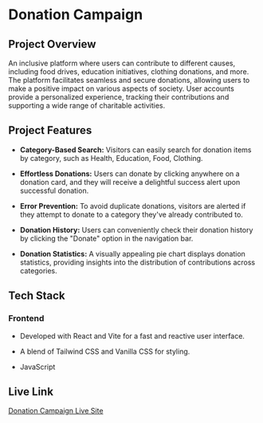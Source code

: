 # Donation Campaign

## Project Overview
An inclusive platform where users can contribute to different causes, including food drives, education initiatives, clothing donations, and more. The platform facilitates seamless and secure donations, allowing users to make a positive impact on various aspects of society. User accounts provide a personalized experience, tracking their contributions and supporting a wide range of charitable activities.


## Project Features

- **Category-Based Search:** Visitors can easily search for donation items by category, such as Health, Education, Food, Clothing.

- **Effortless Donations:** Users can donate by clicking anywhere on a donation card, and they will receive a delightful success alert upon successful donation.

- **Error Prevention:** To avoid duplicate donations, visitors are alerted if they attempt to donate to a category they've already contributed to.

- **Donation History:** Users can conveniently check their donation history by clicking the "Donate" option in the navigation bar.

- **Donation Statistics:** A visually appealing pie chart displays donation statistics, providing insights into the distribution of contributions across categories.

## Tech Stack

### Frontend
- Developed with React and Vite for a fast and reactive user interface.
- A blend of Tailwind CSS and Vanilla CSS for styling.

- JavaScript

## Live Link
[Donation Campaign Live Site](https://ph-donation-rahidapriya-a8.surge.sh/)
